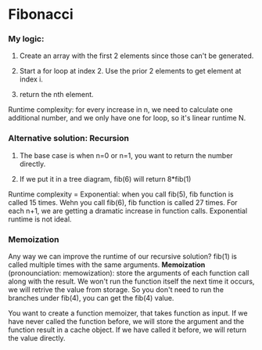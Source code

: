 # Fibonacci

### My logic:
1. Create an array with the first 2 elements since those can't be generated.

2. Start a for loop at index 2. Use the prior 2 elements to get element at index i.

3. return the nth element.

Runtime complexity: for every increase in n, we need to calculate one additional number, and we only have one for loop, so it's linear runtime N.

### Alternative solution: Recursion
1. The base case is when n=0 or n=1, you want to return the number directly.

2. If we put it in a tree diagram, fib(6) will return 8*fib(1)

Runtime complexity = Exponential: when you call fib(5), fib function is called 15 times. Wehn you call fib(6), fib function is called 27 times. For each n+1, we are getting a dramatic increase in function calls. Exponential runtime is not ideal.

### Memoization
Any way we can improve the runtime of our recursive solution? fib(1) is called multiple times with the same arguments. **Memoization** (pronounciation: memowization): store the arguments of each function call along with the result. We won't run the function itself the next time it occurs, we will retrive the value from storage. So you don't need to run the branches under fib(4), you can get the fib(4) value.

You want to create a function memoizer, that takes function as input. If we have never called the function before, we will store the argument and the function result in a cache object. If we have called it before, we will return the value directly.